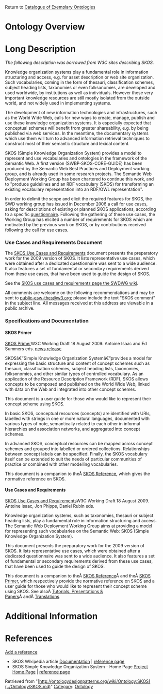 Return to [Catalogue of Exemplary Ontologies](../Ontology/Main.md "Ontology:Main")



#  Ontology Overview


#  Long Description


_The following description was borrowed from W3C sites describing SKOS._


Knowledge organization systems play a fundamental role in information structuring and access, e.g. for asset description or web site organization. Such vocabularies, coming in the form of thesauri, classification schemes, subject heading lists, taxonomies or even folksonomies, are developed and used worldwide, by institutions as well as individuals. However these very important knowledge resources are still mostly isolated from the outside world, and not widely used in implementing systems.


The development of new information technologies and infrastructures, such as the World Wide Web, calls for new ways to create, manage, publish and use these knowledge organization systems. It is especially expected that conceptual schemes will benefit from greater shareability, e.g. by being published via web services. In the meantime, the documentary systems which use them will turn to advanced information retrieval techniques to construct most of their semantic structure and lexical content.


SKOS (Simple Knowledge Organization System) provides a model to represent and use vocabularies and ontologies in the framework of the Semantic Web. A first version (SWBP-SKOS-CORE-GUIDE) has been produced by the Semantic Web Best Practices and Deployment working group, and is already used in some research projects. The Semantic Web Deployment Working Group has been chartered to continue this work, and to "produce guidelines and an RDF vocabulary (SKOS) for transforming an existing vocabulary representation into an RDF/OWL representation".


In order to delimit the scope and elicit the required features for SKOS, the SWD working group has issued in December 2006 a call for use cases, asking for descriptions of existing or planned SKOS applications, according to a specific [questionnaire](http://lists.w3.org/Archives/Public/public-swd-wg/2006Dec/0036.html "http://lists.w3.org/Archives/Public/public-swd-wg/2006Dec/0036.html"). Following the gathering of these use cases, the Working Group has elicited a number of requirements for SKOS which are motivated by the previous work on SKOS, or by contributions received following the call for use cases.


  




###   Use Cases and Requirements Document


The [SKOS Use Cases and Requirements](http://www.w3.org/TR/skos-ucr/ "http://www.w3.org/TR/skos-ucr/") document presents the preparatory work for the 2009 version of SKOS. It lists representative use cases, which were obtained after a dedicated questionnaire was sent to a wide audience. It also features a set of fundamental or secondary requirements derived from these use cases, that have been used to guide the design of SKOS.


See the [SKOS use cases and requirements page the SWDWG wiki](http://www.w3.org/2006/07/SWD/wiki/UCRMaterial "http://www.w3.org/2006/07/SWD/wiki/UCRMaterial"). 


  

All comments are welcome on the following recommendations and may be sent to public-esw-thes@w3.org; please include the text "SKOS comment" in the subject line. All messages received at this address are viewable in a public archive.



###   Specifications and Documentation


####  SKOS Primer


[SKOS Primer](http://www.w3.org/TR/2009/NOTE-skos-primer-20090818/ "http://www.w3.org/TR/2009/NOTE-skos-primer-20090818/")W3C Working Draft 18 August 2009. Antoine Isaac and Ed Summers eds. [news release](http://www.w3.org/News/2009#item140 "http://www.w3.org/News/2009#item140")


SKOSâ€”Simple Knowledge Organization Systemâ€”provides a model for expressing the basic structure and content of concept schemes such as thesauri, classification schemes, subject heading lists, taxonomies, folksonomies, and other similar types of controlled vocabulary. As an application of the Resource Description Framework (RDF), SKOS allows concepts to be composed and published on the World Wide Web, linked with data on the Web and integrated into other concept schemes.


This document is a user guide for those who would like to represent their concept scheme using SKOS.


In basic SKOS, conceptual resources (concepts) are identified with URIs, labelled with strings in one or more natural languages, documented with various types of note, semantically related to each other in informal hierarchies and association networks, and aggregated into concept schemes.


In advanced SKOS, conceptual resources can be mapped across concept schemes and grouped into labelled or ordered collections. Relationships between concept labels can be specified. Finally, the SKOS vocabulary itself can be extended to suit the needs of particular communities of practice or combined with other modelling vocabularies.


This document is a companion to theÂ [SKOS Reference](http://www.w3.org/TR/skos-reference "http://www.w3.org/TR/skos-reference"), which gives the normative reference on SKOS.



####  Use Cases and Requirements


[SKOS Use Cases and Requirements](http://www.w3.org/TR/2009/NOTE-skos-ucr-20090818/ "http://www.w3.org/TR/2009/NOTE-skos-ucr-20090818/")W3C Working Draft 18 August 2009. Antoine Isaac, Jon Phipps, Daniel Rubin eds. 


Knowledge organization systems, such as taxonomies, thesauri or subject heading lists, play a fundamental role in information structuring and access. The Semantic Web Deployment Working Group aims at providing a model for representing such vocabularies on the Semantic Web: SKOS (Simple Knowledge Organization System).


This document presents the preparatory work for the 2009 version of SKOS. It lists representative use cases, which were obtained after a dedicated questionnaire was sent to a wide audience. It also features a set of fundamental or secondary requirements derived from these use cases, that have been used to guide the design of SKOS.


This document is a companion to theÂ [SKOS Reference](http://www.w3.org/TR/skos-reference "http://www.w3.org/TR/skos-reference")Â and theÂ [SKOS Primer](http://www.w3.org/TR/skos-primer "http://www.w3.org/TR/skos-primer"), which respectively provide the normative reference on SKOS and a user guide for those who would like to represent their concept scheme using SKOS.
See alsoÂ [Tutorials, Presentations & Papers](http://references/ "http://references/")Â andÂ [Translations](http://translations/ "http://translations/").



#  Additional Information


  



  




#  References


[Add a reference](index.php@title=Odp%253AAdd_reference&subject=../Ontology/SKOS.md "http://ontologydesignpatterns.org/wiki/index.php?title=Odp:Add_reference&subject=Ontology%3ASKOS")



* SKOS WIkipedia article [Documentation](http://en.wikipedia.org/wiki/Simple_Knowledge_Organization_System "http://en.wikipedia.org/wiki/Simple_Knowledge_Organization_System") | [reference page](../Community/References/SKOS_WIkipedia_article.md "Community:References/SKOS WIkipedia article")
* SKOS Simple Knowledge Organization System - Home Page [Project Home Page](http://www.w3.org/2004/02/skos/ "http://www.w3.org/2004/02/skos/") | [reference page](../Community/References/SKOS_Home_Page.md "Community:References/SKOS Home Page")




Retrieved from "[http://ontologydesignpatterns.org/wiki/Ontology:SKOS](../Ontology/SKOS.md)"
 [Category](http://ontologydesignpatterns.org/wiki/Special:Categories "Special:Categories"): [Ontology](../Category/Ontology.md "Category:Ontology")